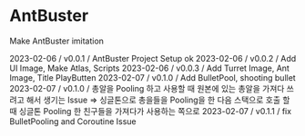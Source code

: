 # AntBuster
Make AntBuster imitation

2023-02-06 / v0.0.1 / AntBuster Project Setup ok
2023-02-06 / v0.0.2 / Add UI Image, Make Atlas, Scripts
2023-02-06 / v0.0.3 / Add Turret Image, Ant Image, Title PlayButten
2023-02-07 / v0.1.0 / Add BulletPool, shooting bullet
2023-02-07 / v0.1.0 / 총알을 Pooling 하고 사용할 때 원본에 있는 총알을 가져다 쓰려고 해서 생기는 Issue =>
싱글톤으로 총을들을 Pooling을 한 다음 스택으로 호출 할 때 싱글톤 Pooling 한 친구들을 가져다가 사용하는 쪽으로
2023-02-07 / v0.1.1 / fix BulletPooling and Coroutine Issue
